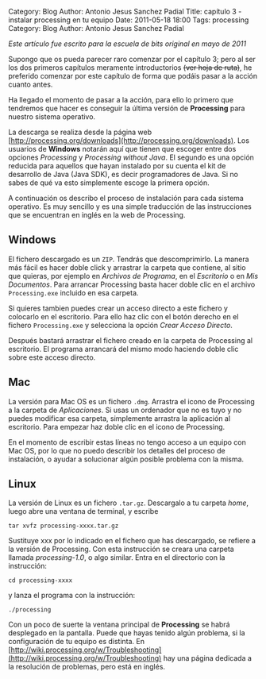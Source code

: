 Category: Blog
Author: Antonio Jesus Sanchez Padial
Title: capítulo 3 - instalar processing en tu equipo
Date: 2011-05-18 18:00
Tags: processing 
Category: Blog
Author: Antonio Jesus Sanchez Padial

*Este artículo fue escrito para la escuela de bits original en mayo de 2011*

Supongo que os pueda parecer raro comenzar por el capítulo 3; pero al ser los dos primeros capítulos meramente introductorios <strike>(ver hoja de ruta)</strike>, he preferido comenzar por este capítulo de forma que podáis pasar a la acción cuanto antes.

Ha llegado el momento de pasar a la acción, para ello lo primero que tendremos que hacer es conseguir la última versión de **Processing** para nuestro sistema operativo.

<!-- more -->

La descarga se realiza desde la página web [http://processing.org/downloads](http://processing.org/downloads). Los usuarios de **Windows** notarán aquí que tienen que escoger entre dos opciones *Processing* y *Processing without Java*. El segundo es una opción reducida para aquellos que hayan instalado por su cuenta el kit de desarrollo de Java (Java SDK), es decir programadores de Java. Si no sabes de qué va esto simplemente escoge la primera opción.

A continuación os describo el proceso de instalación para cada sistema operativo. Es muy sencillo y es una simple traducción de las instrucciones que se encuentran en inglés en la web de Processing.

## Windows
El fichero descargado es un `ZIP`. Tendrás que descomprimirlo. La manera más fácil es hacer doble click y arrastrar la carpeta que contiene, al sitio que quieras, por ejemplo en *Archivos de Programa*, en el *Escritorio* o en *Mis Documentos*. Para arrancar Processing basta hacer doble clic en el archivo `Processing.exe` incluido en esa carpeta.

Si quieres tambien puedes crear un acceso directo a este fichero y colocarlo en el escritorio. Para ello haz clic con el botón derecho en el fichero `Processing.exe` y selecciona la opción *Crear Acceso Directo*.

Después bastará arrastrar el fichero creado en la carpeta de Processing al escritorio. El programa arrancará del mismo modo haciendo doble clic sobre este acceso directo.

## Mac
La versión para Mac OS es un fichero `.dmg`. Arrastra el icono de Processing a la carpeta de *Aplicaciones*. Si usas un ordenador que no es tuyo y no puedes modificar esa carpeta, simplemente arrastra la aplicación al escritorio. Para empezar haz doble clic en el icono de Processing.

En el momento de escribir estas líneas no tengo acceso a un equipo con Mac OS, por lo que no puedo describir los detalles del proceso de instalación, o ayudar a solucionar algún posible problema con la misma.

## Linux
La versión de Linux es un fichero `.tar.gz`. Descargalo a tu carpeta *home*, luego abre una ventana de terminal, y escribe

	tar xvfz processing-xxxx.tar.gz

Sustituye xxx por lo indicado en el fichero que has descargado, se refiere a la versión de Processing. Con esta instrucción se creara una carpeta llamada *processing-1.0*, o algo similar. Entra en el directorio con la instrucción:

	cd processing-xxxx

y lanza el programa con la instrucción:

	./processing

Con un poco de suerte la ventana principal de **Processing** se habrá desplegado en la pantalla. Puede que hayas tenido algún problema, si la configuración de tu equipo es distinta. En [http://wiki.processing.org/w/Troubleshooting](http://wiki.processing.org/w/Troubleshooting) hay una página dedicada a la resolución de problemas, pero está en inglés.
